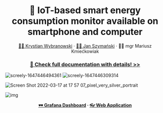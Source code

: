 <div align="center">
  <h1>🔌 IoT-based smart energy consumption monitor available on smartphone and computer</h1>
  <a href="https://github.com/Wybranowsky">👨‍💻 Krystian Wybranowski</a> · <a href="https://github.com/konhi">👨‍💻 Jan Szymański</a> · 👨‍🏫 mgr Mariusz Kmiećkowiak
  
  <h3><a href="https://docs.google.com/document/d/1jhqEres5edHJjxnNhQFEBi700JlmsEEl4ekNuDhgXfw/edit?usp=sharing">📜 Check full documentation with details! >></a></h3>
</div>

![screely-1647446494361](https://user-images.githubusercontent.com/61631665/160237667-4b3f5300-f8cf-444e-8fbd-6676422f8176.png)
![screely-1647446309314](https://user-images.githubusercontent.com/61631665/160237898-95fbd1a7-8afb-4bbc-9d3c-5bb1cf4a1ab9.png)

![Screen Shot 2022-03-17 at 17 57 07_pixel_very_silver_portrait](https://user-images.githubusercontent.com/61631665/160237969-e0cc7b87-7d6e-4c81-9b4e-3334444419c9.png)

![img](https://user-images.githubusercontent.com/61631665/160239301-aa182a90-cbd6-42ec-989b-4324fb3a76d7.png)

<div align="center">
<b>
<a href="https://grafana.wybran.dev">🕶 Grafana Dashboard</a> · <a href="https://olimpiada.wybran.dev">👓 Web Application</a>
  </b>
</div>
<!-- -->
